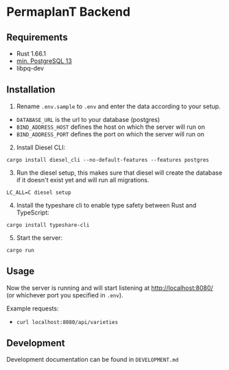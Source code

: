 # PermaplanT Backend

## Requirements

- Rust 1.66.1
- [min. PostgreSQL 13](https://www.postgresql.org/download/)
- libpq-dev

## Installation

1. Rename `.env.sample` to `.env` and enter the data according to your setup.

- `DATABASE_URL` is the url to your database (postgres)
- `BIND_ADDRESS_HOST` defines the host on which the server will run on
- `BIND_ADDRESS_PORT` defines the port on which the server will run on

2. Install Diesel CLI:

``` shell
cargo install diesel_cli --no-default-features --features postgres
```

3. Run the diesel setup, this makes sure that diesel will create the database if it doesn't exist yet and will run all migrations.

``` shell
LC_ALL=C diesel setup
```

4. Install the typeshare cli to enable type safety between Rust and TypeScript:

``` shell
cargo install typeshare-cli
```

5. Start the server:

``` shell
cargo run
```

## Usage

Now the server is running and will start listening at <http://localhost:8080/> (or whichever port you specified in `.env`).

Example requests:

- `curl localhost:8080/api/varieties`

## Development

Development documentation can be found in `DEVELOPMENT.md`

